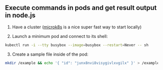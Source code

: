 ## Execute commands in pods and get result output in node.js

1. Have a cluster ([microk8s](https://microk8s.io/docs) is a nice super fast way to start locally)

2. Launch a minimum pod and connect to its shell:
```bash
kubectl run -i --tty busybox --image=busybox --restart=Never -- sh
```

3. Create a sample file inside of the pod:
```bash
mkdir /example && echo '{ "id": "junx8nvi8visygivlxvgilx" }' > /example/data.json
```